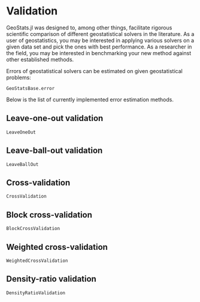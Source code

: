 # Validation

GeoStats.jl was designed to, among other things, facilitate rigorous scientific
comparison of different geostatistical solvers in the literature. As a user of
geostatistics, you may be interested in applying various solvers on a given data
set and pick the ones with best performance. As a researcher in the field, you may
be interested in benchmarking your new method against other established methods.

Errors of geostatistical solvers can be estimated on given geostatistical problems:

```@docs
GeoStatsBase.error
```

Below is the list of currently implemented error estimation methods.

## Leave-one-out validation

```@docs
LeaveOneOut
```

## Leave-ball-out validation

```@docs
LeaveBallOut
```

## Cross-validation

```@docs
CrossValidation
```

## Block cross-validation

```@docs
BlockCrossValidation
```

## Weighted cross-validation

```@docs
WeightedCrossValidation
```

## Density-ratio validation

```@docs
DensityRatioValidation
```

